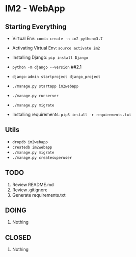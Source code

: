 # IM2 - WebApp

## Starting Everything
* Virtual Env: `conda create -n im2 python=3.7`
* Activating Virtual Env: `source activate im2`
* Installing Django: `pip install Django`
* `python -m django --version` ##2.1
* `django-admin startproject django_project`
* `./manage.py startapp im2webapp`
* `./manage.py runserver`
* `./manage.py migrate`



* Installing requirements: `pip3 install -r requirements.txt`


## Utils
* `dropdb im2webapp`
* `createdb im2webapp`
* `./manage.py migrate`
* `./manage.py createsuperuser`

## TODO
1. Review README.md
1. Review .gitignore
1. Generate requirements.txt

## DOING
1. Nothing

## CLOSED
1. Nothing
